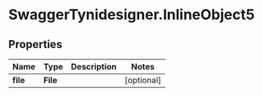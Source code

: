 # SwaggerTynidesigner.InlineObject5

## Properties

Name | Type | Description | Notes
------------ | ------------- | ------------- | -------------
**file** | **File** |  | [optional] 


